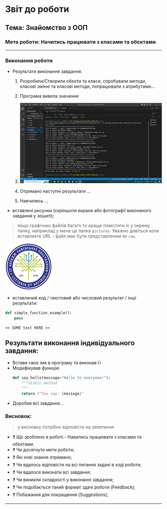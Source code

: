 # Звіт до роботи
## Тема: Знайомство з ООП
### Мета роботи: Начитись працювати з класами та обєктами
---
### Виконання роботи
- Результати виконання завдання:
    1. Розробили/Створили обєкти та класи, спробували методи, класові змінні та класові методи, попрацювали з атрибутами...
    2. Програма вивела значення
    3.  
       ![alt text](https://github.com/BobasB/2022_kn320_oop/raw/main/3_lab/scr/scr2.png "Результат роботи програми")

    4. Отримано наступні результати ...
    5. Навчились ...
- вставлені рисунки (скріншоти екрана або фотографії виконаного завдання у зошиті);
> якщо графічних файлів багато то краще помістити їх у окрему папку, наприклад у мене це папка `pictures`. Уважно дивіться коли вставляєте URL - файл має бути представленим як `raw`. 

![alt text](https://github.com/BobasB/it_college/raw/main/reports/pictures/logo-lit.jpg "ІТ Коледж")

- вставлений код / текстовий або числовий результат / інші результати:
```python
def simple_function_example():
    pass
```
```text
<< SOME text HERE >>
```
## Результати виконання індивідуального завдання:
- Встави своє імя в програму та виконав її
- Модифікував функцію 
    ```python
    def say_hello(message="Hello to everyone!"):
        """Static method
        """
        return f"You say: {message}"
    ```
- Доробив всі завдання...

### Висновок: 
> у висновку потрібно відповісти на запитання:
- :question: Що зроблено в роботі - Навились працювати з класами та обєктами.
- :question: Чи досягнуто мети роботи;
- :question: Які нові знання отримано;
- :question: Чи вдалось відповісти на всі питання задані в ході роботи;
- :question: Чи вдалося виконати всі завдання;
- :question: Чи виникли складності у виконанні завдання;
- :question: Чи подобається такий формат здачі роботи (Feedback);
- :question: Побажання для покращення (Suggestions);
---